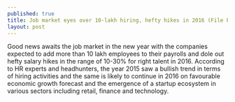 ```yaml
---
published: true
title: Job market eyes over 10-lakh hiring, hefty hikes in 2016 (File Photo)
layout: post
---
```

Good news awaits the job market in the new year with the companies expected to add more than 10 lakh employees to their payrolls and dole out hefty salary hikes in the range of 10-30% for right talent in 2016.
According to HR experts and headhunters, the year 2015 saw a bullish trend in terms of hiring activities and the same is likely to continue in 2016 on favourable economic growth forecast and the emergence of a startup ecosystem in various sectors including retail, finance and technology.









































































































































